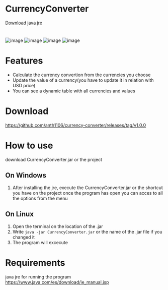 # CurrencyConverter
[Download](https://github.com/anth1106/currency-converter/releases/tag/v1.0.0)
[java jre](https://www.java.com/es/download/ie_manual.jsp)
#
![image](https://user-images.githubusercontent.com/61751339/151086442-2129db81-dc9c-42cc-be01-2111ea59f3fb.png)
![image](https://user-images.githubusercontent.com/61751339/151086523-fd6b7e60-3090-4a0f-919b-761678741720.png)
![image](https://user-images.githubusercontent.com/61751339/151086545-53869442-1b9d-4477-98b4-363459b04948.png)
![image](https://user-images.githubusercontent.com/61751339/151086582-7f697fcf-a36c-4080-8573-9dca0cb512e1.png)
# Features

 - Calculate the currency convertion from the currencies you choose
 - Update the value of a currency(you have to update it in relation with USD price) 
 - You can see a dynamic table with all currencies and values

# Download
https://github.com/anth1106/currency-converter/releases/tag/v1.0.0
# How to use
download CurrencyConverter.jar or the project 

## On Windows

 1. After installing the jre, execute the CurrencyConverter.jar or the shortcut you have on the project once the program has open you can acces to all the options from the menu

## On Linux

 1. Open the terminal on the location of the .jar 
 2. Write  `java -jar CurrencyConverter.jar` or the name of the .jar file if you changed it 
 3. The program will excecute

# Requirements
java jre for running the program
https://www.java.com/es/download/ie_manual.jsp
